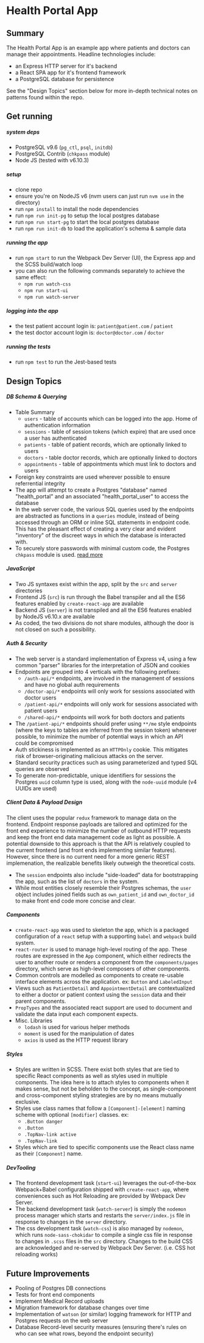 # Health Portal App

## Summary
The Health Portal App is an example app where patients and doctors can manage their appointments. Headline technologies include:

- an Express HTTP server for it's backend
- a React SPA app for it's frontend framework
- a PostgreSQL database for persistence

See the "Design Topics" section below for more in-depth technical notes on patterns found within the repo.

## Get running

##### system deps
- PostgreSQL v9.6 (`pg_ctl`, `psql`, `initdb`)
- PostgreSQL Contrib (`chkpass` module)
- Node JS (tested with v6.10.3)

##### setup
- clone repo
- ensure you're on NodeJS v6 (nvm users can just run `nvm use` in the directory)
- run `npm install` to install the node dependencies
- run `npm run init-pg` to setup the local postgres database
- run `npm run start-pg` to start the local postgres database
- run `npm run init-db` to load the application's schema & sample data

##### running the app
- run `npm start` to run the Webpack Dev Server (UI), the Express app and the SCSS build/watch loop
- you can also run the following commands separately to achieve the same effect:
  - `npm run watch-css`
  - `npm run start-ui`
  - `npm run watch-server`

##### logging into the app
- the test patient account login is: `patient@patient.com` / `patient`
- the test doctor account login is: `doctor@doctor.com` / `doctor`

##### running the tests
- run `npm test` to run the Jest-based tests

## Design Topics

##### DB Schema & Querying
- Table Summary
  - `users` - table of accounts which can be logged into the app. Home of authentication information
  - `sessions` - table of session tokens (which expire) that are used once a user has authenticated
  - `patients` - table of patient records, which are optionally linked to users
  - `doctors` - table doctor records, which are optionally linked to doctors
  - `appointments` - table of appointments which must link to doctors and users
- Foreign key constraints are used wherever possible to ensure referrential integrity
- The app will attempt to create a Postgres "database" named "health_portal" and an associated "health_portal_user" to access the database
- In the web server code, the various SQL queries used by the endpoints are abstracted as functions in a `queries` module, instead of being accessed through an ORM or inline SQL statements in endpoint code. This has the pleasant effect of creating a very clear and evident "inventory" of the discreet ways in which the database is interacted with.
- To securely store passwords with minimal custom code, the Postgres `chkpass` module is used. [read more](https://www.postgresql.org/docs/9.6/static/chkpass.html)

##### JavaScript
- Two JS syntaxes exist within the app, split by the `src` and `server` directories
- Frontend JS (`src`) is run through the Babel transpiler and all the ES6 features enabled by `create-react-app` are available
- Backend JS (`server`) is not transpiled and all the ES6 features enabled by NodeJS v6.10.x are available
- As coded, the two divisions do not share modules, although the door is not closed on such a possibility.

##### Auth & Security
- The web server is a standard implementation of Express v4, using a few common "parser" libraries for the interpretation of JSON and cookies
- Endpoints are grouped into 4 verticals with the following prefixes:
  - `/auth-api/*` endpoints, are involved in the management of sessions and have no global auth requirements
  - `/doctor-api/*` endpoints will only work for sessions associated with doctor users
  - `/patient-api/*` endpoints will only work for sessions associated with patient users
  - `/shared-api/*` endpoints will work for both doctors and patients
- The `/patient-api/*` endpoints should prefer using `**/me` style endpoints (where the keys to tables are inferred from the session token) whenever possible, to minimize the number of potential ways in which an API could be compromised
- Auth stickiness is implemented as an `HTTPOnly` cookie. This mitigates risk of browser-originating malicious attacks on the server.
- Standard security practices such as using parameterized and typed SQL queries are observed
- To generate non-predictable, unique identifiers for sessions the Postgres `uuid` column type is used, along with the `node-uuid` module (v4 UUIDs are used)

##### Client Data & Payload Design
The client uses the popular `redux` framework to manage data on the frontend. Endpoint response payloads are tailored and optimized for the front end experience to minimize the number of outbound HTTP requests and keep the front end data management code as light as possible. A potential downside to this approach is that the API is relatively coupled to the current frontend (and front ends implementing similar features). However, since there is no current need for a more generic REST implemenation, the realizable benefits likely outweigh the theoretical costs.

- The `session` endpoints also include "side-loaded" data for bootstrapping the app, such as the list of `doctors` in the system.
- While most entities closely resemble their Postgres schemas, the `user` object includes joined fields such as `own_patient_id` and `own_doctor_id` to make front end code more concise and clear.

##### Components
- `create-react-app` was used to skeleton the app, which is a packaged configuration of a `react` setup with a supporting `babel` and `webpack` build system.
- `react-router` is used to manage high-level routing of the app. These routes are expressed in the `App` component, which either redirects the user to another route or renders a component from the `components/pages` directory, which serve as high-level composers of other components.
- Common controls are modelled as components to create re-usable interface elements across the application. ex: `Button` and `LabeledInput`
- Views such as `PatientDetail` and `AppointmentDetail` are contextualized to either a doctor or patient context using the `session` data and their parent components.
- `PropTypes` and the associated react support are used to document and validate the data input each component expects.
- Misc. Libraries
  - `lodash` is used for various helper methods
  - `moment` is used for the manipulation of dates
  - `axios` is used as the HTTP request library

##### Styles
- Styles are written in SCSS. There exist both styles that are tied to specific React components as well as styles used in multiple components. The idea here is to attach styles to components when it makes sense, but not be beholden to the concept, as single-component and cross-component styling strategies are by no means mutually exclusive.
- Styles use class names that follow a `[Component]-[element]` naming scheme with optional `[modifier]` classes. ex:
  - `.Button danger`
  - `.Button`
  - `.TopNav-link active`
  - `.TopNav-link`
- Styles which are tied to specific components use the React class name as their `[Component]` name.

##### DevTooling
- The frontend development task (`start-ui`) leverages the out-of-the-box Webpack+Babel configuration shipped with `create-react-app`, where conveniences such as Hot Reloading are provided by Webpack Dev Server.
- The backend development task (`watch-server`) is simply the `nodemon` process manager which starts and restarts the `server/index.js` file in response to changes in the `server` directory.
- The css development task (`watch-css`) is also managed by `nodemon`, which runs `node-sass-chokidar` to compile a single css file in response to changes in `.scss` files in the `src` directory. Changes to the build CSS are acknowledged and re-served by Webpack Dev Server. (i.e. CSS hot reloading works)

## Future Improvements
- Pooling of Postgres DB connections
- Tests for front end components
- Implement Medical Record uploads
- Migration framework for database changes over time
- Implementation of `watson` (or similar) logging framework for HTTP and Postgres requests on the web server
- Database Record-level security measures (ensuring there's rules on who can see what rows, beyond the endpoint security)
